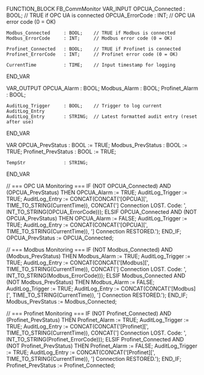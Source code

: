 FUNCTION_BLOCK FB_CommMonitor
VAR_INPUT
    OPCUA_Connected      : BOOL;    // TRUE if OPC UA is connected
    OPCUA_ErrorCode      : INT;     // OPC UA error code (0 = OK)

    Modbus_Connected     : BOOL;    // TRUE if Modbus is connected
    Modbus_ErrorCode     : INT;     // Modbus error code (0 = OK)

    Profinet_Connected   : BOOL;    // TRUE if Profinet is connected
    Profinet_ErrorCode   : INT;     // Profinet error code (0 = OK)

    CurrentTime          : TIME;    // Input timestamp for logging
END_VAR

VAR_OUTPUT
    OPCUA_Alarm          : BOOL;
    Modbus_Alarm         : BOOL;
    Profinet_Alarm       : BOOL;

    AuditLog_Trigger     : BOOL;    // Trigger to log current AuditLog_Entry
    AuditLog_Entry       : STRING;  // Latest formatted audit entry (reset after use)
END_VAR

VAR
    OPCUA_PrevStatus     : BOOL := TRUE;
    Modbus_PrevStatus    : BOOL := TRUE;
    Profinet_PrevStatus  : BOOL := TRUE;

    TempStr              : STRING;
END_VAR


// === OPC UA Monitoring ===
IF (NOT OPCUA_Connected) AND (OPCUA_PrevStatus) THEN
    OPCUA_Alarm := TRUE;
    AuditLog_Trigger := TRUE;
    AuditLog_Entry := CONCAT(CONCAT('[OPCUA][', TIME_TO_STRING(CurrentTime)), 
        CONCAT('] Connection LOST. Code: ', INT_TO_STRING(OPCUA_ErrorCode)));
ELSIF OPCUA_Connected AND (NOT OPCUA_PrevStatus) THEN
    OPCUA_Alarm := FALSE;
    AuditLog_Trigger := TRUE;
    AuditLog_Entry := CONCAT(CONCAT('[OPCUA][', TIME_TO_STRING(CurrentTime)), '] Connection RESTORED.');
END_IF;
OPCUA_PrevStatus := OPCUA_Connected;


// === Modbus Monitoring ===
IF (NOT Modbus_Connected) AND (Modbus_PrevStatus) THEN
    Modbus_Alarm := TRUE;
    AuditLog_Trigger := TRUE;
    AuditLog_Entry := CONCAT(CONCAT('[Modbus][', TIME_TO_STRING(CurrentTime)), 
        CONCAT('] Connection LOST. Code: ', INT_TO_STRING(Modbus_ErrorCode)));
ELSIF Modbus_Connected AND (NOT Modbus_PrevStatus) THEN
    Modbus_Alarm := FALSE;
    AuditLog_Trigger := TRUE;
    AuditLog_Entry := CONCAT(CONCAT('[Modbus][', TIME_TO_STRING(CurrentTime)), '] Connection RESTORED.');
END_IF;
Modbus_PrevStatus := Modbus_Connected;


// === Profinet Monitoring ===
IF (NOT Profinet_Connected) AND (Profinet_PrevStatus) THEN
    Profinet_Alarm := TRUE;
    AuditLog_Trigger := TRUE;
    AuditLog_Entry := CONCAT(CONCAT('[Profinet][', TIME_TO_STRING(CurrentTime)), 
        CONCAT('] Connection LOST. Code: ', INT_TO_STRING(Profinet_ErrorCode)));
ELSIF Profinet_Connected AND (NOT Profinet_PrevStatus) THEN
    Profinet_Alarm := FALSE;
    AuditLog_Trigger := TRUE;
    AuditLog_Entry := CONCAT(CONCAT('[Profinet][', TIME_TO_STRING(CurrentTime)), '] Connection RESTORED.');
END_IF;
Profinet_PrevStatus := Profinet_Connected;
